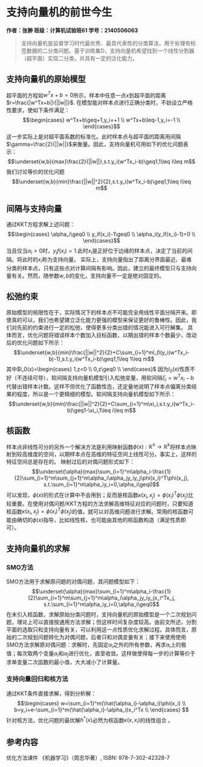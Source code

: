 ﻿# 支持向量机的前世今生
**作者：张翀 
班级：计算机试验班61 
学号：2140506063**
> 支持向量机是监督学习时代最优秀、最具代表性的分类算法，用于处理有标签数据的二分类问题。基于训练集D，支持向量机希望找到一个线性分割器（超平面）实现二分类，并具有一定的泛化能力。
## 支持向量机的原始模型
超平面的方程如$w^Tx+b=0$所示，样本中任意一点$x$到超平面的距离$r=\frac{|w^Tx+b|}{||w||}$.
在模型能对样本点进行正确分类时，不妨设立严格性要求，使如下条件满足：
$$\begin{cases}
w^Tx+b\geq+1,y_i=+1 \\
w^Tx+b\leq-1,y_i=-1 \\
\end{cases}$$
这一步实际上是对超平面系数的标准化。此时样本点与超平面的距离用间隔$\gamma=\frac{2}{||w||}$来衡量。因此，支持向量机可用如下的优化问题表示：
$$\underset{w,b}{max}\frac{2}{||w||},s.t.y_i(w^Tx_i-b)\geq1,1\leq i\leq m$$
我们讨论等价的优化问题
$$\underset{w,b}{min}\frac{||w||^2}{2},s.t.y_i(w^Tx_i-b)\geq1,1\leq i\leq m$$

## 间隔与支持向量
通过KKT方程求解上述问题：
$$\begin{cases}
\alpha_i\geq0 \\
y_if(x_i)-1\geq0 \\
\alpha_i(y_if(x_i)-1)=0 \\
\end{cases}$$
当且仅当$\alpha_i>0$时，$y_if(x_i)=1$.此时$x_i$是正好位于边缘的样本点，决定了当前的间隔。将此时的$x_i$称为支持向量。
实际上，支持向量指出了距离分界面最近、最难分类的样本点，只有这些点对计算间隔有影响。因此，建立的最终模型只与支持向量有关。然而，随参数$w,b$的变化，支持向量不一定是绝对固定的。

## 松弛约束
原始模型的局限性在于，实际情况下的样本点不可能完全用线性平面分隔开来。即使真的可以，我们也希望建立泛化能力更强的模型来保证更好的鲁棒性。因此，我们对先前的约束进行一定的松弛，使得更多分类出错的情况能进入可行解集。
具体而言，优化问题将错误样本个数加入目标函数，以期出错的样本个数最少，改动后的优化问题如下所示：
$$\underset{w,b}{min}\frac{||w||^2}{2}+C\sum_{i=1}^ml_0(y_i(w^Tx_i-b)-1),s.t.y_i(w^Tx_i-b)\geq1,1\leq 1\leq m$$
其中$l_0(x)=\begin{cases}
1,z<0 \\
0,z\geq0 \\
\end{cases}$
因为$l_0(x)$性质不好（不连续可导），软间隔支持向量机模型引入松弛变量，用软间隔$\xi_i=w^Tx_i-b$代替出错样本计数。这样不但优化了函数性态，还定量地说明了样本点偏离分类结果的程度，所以是一个更精细的模型。软间隔支持向量机模型如下所示：
$$\underset{w,b}{min}\frac{||w||^2}{2}+C\sum_{i=1}^m\xi_i,s.t.y_i(w^Tx_i-b)\geq1-\xi_i,1\leq i\leq m$$

## 核函数
样本点非线性可分的另外一个解决方法是利用映射函数$\phi(x):\mathbb{R}^n\to\mathbb{R}^k$将样本点映射到较高维度的空间，以期样本点在高维的特征空间上线性可分。事实上，这样的特征空间总是存在的。
映射过后的对偶问题形式如下：
$$\underset{\alpha}{max}\sum_{i=1}^m\alpha_i-\frac{1}{2}\sum_{i=1}^m\sum_{j=1}^m\alpha_i\alpha_jy_iy_j\phi(x_i)^T\phi(x_j), s.t.\sum_{i=1}^m\alpha_iy_i=0,\alpha_i\geq0$$
可以发现，$\phi(x)$的形式在计算中不会用到；反而是核函数$\kappa(x_i,x_j)=\phi(x_i)^T\phi(x_j)$比较重要。在使用对偶问题/KKT方程的方法求解高维特征对应的问题时，只要知道核函数$\kappa(x_i,x_j)=\phi(x_i)^T\phi(x_j)$的值，就可以对高维问题进行求解。常用的核函数可能由确切的$\phi(x)$指导，比如线性核，也可能由其他的核函数构造（满足性质即可）。


## 支持向量机的求解
### SMO方法
SMO方法用于求解原问题的对偶问题，其问题模型如下：
$$\underset{\alpha}{max}\sum_{i=1}^m\alpha_i-\frac{1}{2}\sum_{i=1}^m\sum_{j=1}^m\alpha_i\alpha_jy_iy_jx_i^Tx_j, s.t.\sum_{i=1}^m\alpha_iy_i=0,\alpha_i\geq0$$
在未引入核函数，求解原始分类问题时，支持向量机的原始模型是一个二次规划问题，理论上可以直接按通用方法求解；但这样时间复杂度较高。由前文所述，分割平面的选取只和支持向量有关，可以利用这一点性质优化求解过程。具体而言，原始的二次规划问题转化为对偶问题，后者只和对偶变量有关；接下来使用使用SMO方法求解原对偶问题：求解时，先固定$\alpha_i$之外的所有参数，再求$\alpha_i$上的极值；每次取两个变量$\alpha_i$和$\alpha_j$进行优化，直至收敛。这样做使得每一步的计算等价于求单变量二次函数的最小值，大大减小了计算量。
### 支持向量回归和核方法
通过KKT条件直接求解，得到分析解：
$$\begin{cases}
w=\sum_{i=1}^m(\hat{\alpha_i}-\alpha_i)\phi(x_i) \\
b=y_i+e-\sum_{i=1}^m(\hat{\alpha_i}-\alpha_i)x_i^Tx \\
\end{cases}
$$
针对核方法，优化问题的最优解$h^*(x)$必然为核函数$\kappa(x,x_i)$的线性组合 。

## 参考内容
优化方法课件
《机器学习》（周志华著）, ISBN: 978-7-302-42328-7
